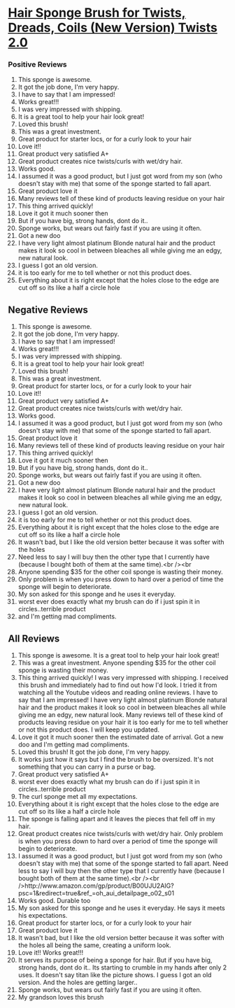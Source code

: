 # [Hair Sponge Brush for Twists, Dreads, Coils (New Version) Twists 2.0](https://products.checkmycream.com/products/Hair-Sponge-Brush-for-Twists-Dreads-Coils-(New-Version)-Twists-2.0.html)

### Positive Reviews

<ol>
      <li>This sponge is awesome.  </li>
      <li>It got the job done, I&#x27;m very happy.</li>
      <li>I have to say that I am impressed!</li>
      <li>Works great!!!</li>
      <li>I was very impressed with shipping.</li>
      <li>It is a great tool to help your hair look great!</li>
      <li>Loved this brush!</li>
      <li>This was a great investment.</li>
      <li>Great product for starter locs, or for a curly look to your hair</li>
      <li>Love it!!</li>
      <li>Great product very satisfied A+</li>
      <li>Great product creates nice twists/curls with wet/dry hair.</li>
      <li>Works good.</li>
      <li>I assumed it was a good product, but I just got word from my son (who doesn&#x27;t stay with me) that some of the sponge started to fall apart.</li>
      <li>Great product love it</li>
      <li>Many reviews tell of these kind of products leaving residue on your hair</li>
      <li>This thing arrived quickly!</li>
      <li>Love it got it much sooner then</li>
      <li>But if you have big, strong hands, dont do it..</li>
      <li>Sponge works, but wears out fairly fast if you are using it often.</li>
      <li>Got a new doo</li>
      <li>I have very light almost platinum Blonde natural hair and the product makes it look so cool in between bleaches all while giving me an edgy, new natural look.</li>
      <li>I guess I got an old version.</li>
      <li>it is too early for me to tell whether or not this product does.</li>
      <li>Everything about it is right except that the holes close to the edge are cut off so its like a half a circle hole</li>
</ol>


<h2>Negative Reviews</h2>
<ol>
<li> This sponge is awesome.  </li>
<li> It got the job done, I&#x27;m very happy.</li>
<li> I have to say that I am impressed!</li>
<li> Works great!!!</li>
<li> I was very impressed with shipping.</li>
<li> It is a great tool to help your hair look great!</li>
<li> Loved this brush!</li>
<li> This was a great investment.</li>
<li> Great product for starter locs, or for a curly look to your hair</li>
<li> Love it!!</li>
<li> Great product very satisfied A+</li>
<li> Great product creates nice twists/curls with wet/dry hair.</li>
<li> Works good.</li>
<li> I assumed it was a good product, but I just got word from my son (who doesn&#x27;t stay with me) that some of the sponge started to fall apart.</li>
<li> Great product love it</li>
<li> Many reviews tell of these kind of products leaving residue on your hair</li>
<li> This thing arrived quickly!</li>
<li> Love it got it much sooner then</li>
<li> But if you have big, strong hands, dont do it..</li>
<li> Sponge works, but wears out fairly fast if you are using it often.</li>
<li> Got a new doo</li>
<li> I have very light almost platinum Blonde natural hair and the product makes it look so cool in between bleaches all while giving me an edgy, new natural look.</li>
<li> I guess I got an old version.</li>
<li> it is too early for me to tell whether or not this product does.</li>
<li> Everything about it is right except that the holes close to the edge are cut off so its like a half a circle hole</li>
<li> It wasn&#x27;t bad, but I like the old version better because it was softer with the holes</li>
<li> Need less to say I will buy then the other type that I currently have (because I bought both of them at the same time).&lt;br /&gt;&lt;br</li>
<li> Anyone spending $35 for the other coil sponge is wasting their money.</li>
<li> Only problem is when you press down to hard over a period of time the sponge will begin to deteriorate.</li>
<li> My son asked for this sponge and he uses it everyday.</li>
<li> worst ever does exactly what my brush can do if i just spin it in circles..terrible product</li>
<li> and I&#x27;m getting mad compliments.</li>
</ol>

<h2>All Reviews</h2>

<ol>
    <li> This sponge is awesome.  It is a great tool to help your hair look great!</li>
    <li> This was a great investment. Anyone spending $35 for the other coil sponge is wasting their money.</li>
    <li> This thing arrived quickly! I was very impressed with shipping. I received this brush and immediately had to find out how I&#x27;d look. I tried it from watching all the Youtube videos and reading online reviews. I have to say that I am impressed! I have very light almost platinum Blonde natural hair and the product makes it look so cool in between bleaches all while giving me an edgy, new natural look. Many reviews tell of these kind of products leaving residue on your hair it is too early for me to tell whether or not this product does. I will keep you updated.</li>
    <li> Love it got it much sooner then the estimated date of arrival. Got a new doo and I&#x27;m getting mad compliments.</li>
    <li> Loved this brush! It got the job done, I&#x27;m very happy.</li>
    <li> It works just how it says but I find the brush to be oversized. It&#x27;s not something that you can carry in a purse or bag.</li>
    <li> Great product very satisfied A+</li>
    <li> worst ever does exactly what my brush can do if i just spin it in circles..terrible product</li>
    <li> The curl sponge met all my expectations.</li>
    <li> Everything about it is right except that the holes close to the edge are cut off so its like a half a circle hole</li>
    <li> The sponge is falling apart and it leaves the pieces that fell off in my hair.</li>
    <li> Great product creates nice twists/curls with wet/dry hair. Only problem is when you press down to hard over a period of time the sponge will begin to deteriorate.</li>
    <li> I assumed it was a good product, but I just got word from my son (who doesn&#x27;t stay with me) that some of the sponge started to fall apart. Need less to say I will buy then the other type that I currently have (because I bought both of them at the same time).&lt;br /&gt;&lt;br /&gt;http://www.amazon.com/gp/product/B00UJU2AIG?psc&#x3D;1&amp;redirect&#x3D;true&amp;ref_&#x3D;oh_aui_detailpage_o02_s01</li>
    <li> Works good. Durable too</li>
    <li> My son asked for this sponge and he uses it everyday. He says it meets his expectations.</li>
    <li> Great product for starter locs, or for a curly look to your hair</li>
    <li> Great product love it</li>
    <li> It wasn&#x27;t bad, but I like the old version better because it was softer with the holes all being the same, creating a uniform look.</li>
    <li> Love it!! Works great!!!</li>
    <li> It serves its purpose of being a sponge for hair. But if you have big, strong hands, dont do it.. Its starting to crumble in my hands after only 2 uses. It doesn&#x27;t say titan like the picture shows. I guess I got an old version. And the holes are getting larger..</li>
    <li> Sponge works, but wears out fairly fast if you are using it often.</li>
    <li> My grandson loves this brush</li>
</ol>




